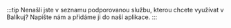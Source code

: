 ﻿:::tip
Nenašli jste v seznamu podporovanou službu, kterou chcete využívat v Balíkuj? Napište nám a přidáme ji do naší aplikace.
:::